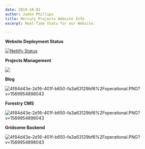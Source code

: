 ```yaml
---
date: 2019-10-01
author: Jadon Phillips
title: Mercury Projects Website Info
excerpt: Real-Time Stats for our Website.

---
```

**Website Deployment Status**

[![Netlify Status](https://api.netlify.com/api/v1/badges/e8d461b6-207e-4b78-bcd5-cda67eea7834/deploy-status)](https://app.netlify.com/sites/mercuryprojects/deploys)

**Projects Management**

![](https://cdn.glitch.com/4f84d43e-2d16-401f-b650-fa3a63129bf6%2Foperational.PNG?v=1569954898043)

**Blog**

![](https://cdn.glitch.com/4f84d43e-2d16-401f-b650-fa3a63129bf6%2Foperational.PNG?v=1569954898043 "4f84d43e-2d16-401f-b650-fa3a63129bf6%2Foperational.PNG?v=1569954898043")

**Forestry CMS**

![](https://cdn.glitch.com/4f84d43e-2d16-401f-b650-fa3a63129bf6%2Foperational.PNG?v=1569954898043 "4f84d43e-2d16-401f-b650-fa3a63129bf6%2Foperational.PNG?v=1569954898043")


**Gridsome Backend**

![](https://cdn.glitch.com/4f84d43e-2d16-401f-b650-fa3a63129bf6%2Foperational.PNG?v=1569954898043 "4f84d43e-2d16-401f-b650-fa3a63129bf6%2Foperational.PNG?v=1569954898043")

